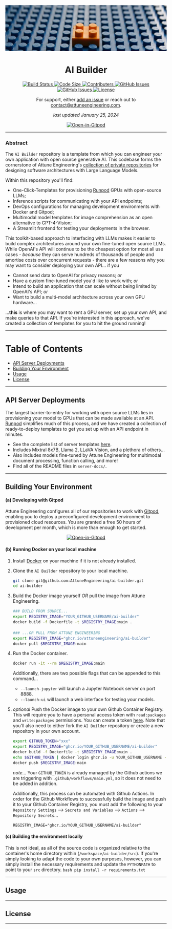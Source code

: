 
<div align="center">
  <img src="assets/images/ai-builder-header.jpg" alt="AI-Builder" />
</div>

<div align="center">
    <h1>AI Builder</h1>
</div>

<div align="center">
  <!-- Build Status -->
  <a href="https://github.com/AttuneEngineering/ai-builder/actions">
    <img src="https://github.com/AttuneEngineering/ai-builder/actions/workflows/main.yml/badge.svg" alt="Build Status" />
  </a>
  <!-- Code Size -->
  <a href="">
    <img src="https://img.shields.io/github/languages/code-size/attuneengineering/ai-builder" alt="Code Size" />
  </a>
  <!-- Contributers -->
  <a href="https://github.com/attuneengineering/ai-builder/graphs/contributors">
    <img src="https://img.shields.io/github/contributors/attuneengineering/ai-builder.svg" alt="Contributers" />
  </a>
  <!-- GitHub Issues -->
  <a href="https://github.com/attuneengineering/ai-builder/issues">
    <img src="https://img.shields.io/github/issues/attuneengineering/ai-builder.svg" alt="GitHub Issues" />
  </a>
  <!-- Forks -->
  <a href="https://github.com/attuneengineering/ai-builder/network/members">
    <img src="https://img.shields.io/github/forks/attuneengineering/ai-builder.svg" alt="GitHub Issues" />
  </a>
  <!-- License -->
  <a href="https://opensource.org/licenses/MIT">
    <img src="https://img.shields.io/badge/license-MIT-blue.svg" alt="License" />
  </a>
</div>

<div align="center">
    <p>For support, either <a href="https://github.com/AttuneEngineering/ai-builder/issues/new/choose"> add an issue</a> or reach out to <a href="mailto:contact@attuneengineering.com">contact@attuneengineering.com</a>.</p>
    <p><em>last updated January 25, 2024</em></p>
    <a href="https://gitpod.io/#https://github.com/AttuneEngineering/ai-builder"><img src="https://gitpod.io/button/open-in-gitpod.svg" alt="Open-in-Gitpod"></a>
</div>

---

### Abstract

The `AI Builder` repository is a template from which you can engineer your own application with open source generative AI. This codebase forms the cornerstone of Attune Engineering's [collection of private repositories](https://attuneengineering.com/source-code.html) for designing software architectures with Large Language Models. 

Within this repository you'll find:
  * One-Click-Templates for provisioning <a href="https://runpod.io?ref=zdeyr0zx" target="_blank">Runpod</a> GPUs with open-source LLMs;
  * Inference scripts for communicating with your API endpoints;
  * DevOps configurations for managing development environments with Docker and Gitpod;
  * Multimodal model templates for image comprehension as an open alternative to GPT-4-Vision;
  * A Streamlit frontend for testing your deployments in the browser.

This toolkit-based approach to interfacing with LLMs makes it easier to build complex architectures around your own fine-tuned open source LLMs. While OpenAI's API will continue to be the cheapest option for most all use cases - _because_ they can serve hundreds of thousands of people and amortise costs over concurrent requests - there are a few reasons why you may want to consider deploying your own API... if you
  * Cannot send data to OpenAI for privacy reasons;  _or_
  * Have a custom fine-tuned model you'd like to work with; _or_
  * Intend to build an application that can scale without being limited by OpenAI's API; _or_
  * Want to build a multi-model architecture across your own GPU hardware...

...**this** is where you may want to rent a GPU server, set up your own API, and make queries to that API. If you're interested in this approach, we've created a collection of templates for you to hit the ground running!

---

# Table of Contents
- [API Server Deployments](#api-server-deployments)
- [Building Your Environment](#building-a-development-environment)
- [Usage](#usage)
- [License](#license)

---

## API Server Deployments

The largest barrier-to-entry for working with open source LLMs lies in provisioning your model to GPUs that can be made available at an API. <a href="https://runpod.io?ref=zdeyr0zx" target="_blank">Runpod</a> simplifies much of this process, and we have created a collection of ready-to-deploy templates to get you set up with an API endpoint in minutes.
  <ul>
    <li>See the complete list of server templates <a href="https://attuneengineering.com/models" target="_blank">here</a>.</li>
    <li>Includes Mixtral 8x7B, Llama 2, LLaVA Vision, and a plethora of others...</li>
    <li>Also includes models fine-tuned by Attune Engineering for multimodal document processing, function calling, and more!</li>
    <li>Find all of the README files in <code>server-docs/</code>.</li>
  </ul>

---

## Building Your Environment

#### (a) Developing with Gitpod

Attune Engineering configures all of our repositories to work with [Gitpod](https://www.gitpod.io/docs/configure/workspaces), enabling you to deploy a preconfigured development environment to provisioned cloud resources. You are granted a free 50 hours of development per month, which is more than enough to get started.

<div align="center">
    <a href="https://gitpod.io/#https://github.com/AttuneEngineering/ai-builder"><img src="https://gitpod.io/button/open-in-gitpod.svg" alt="Open-in-Gitpod"></a>
</div>

#### (b) Running Docker on your local machine

1. Install [Docker](https://docs.docker.com/get-docker/) on your machine if it is not already installed.

2. Clone the `AI Builder` repository to your local machine.
    ```bash
    git clone git@github.com:AttuneEngineering/ai-builder.git
    cd ai-builder
    ```

3. Build the Docker image yourself _OR_ pull the image from Attune Engineering.
    ```bash
    ### BUILD FROM SOURCE...
    export REGISTRY_IMAGE="YOUR_GITHUB_USERNAME/ai-builder"
    docker build -f Dockerfile -t $REGISTRY_IMAGE:main .

    ### ...OR PULL FROM ATTUNE ENGINEERING
    export REGISTRY_IMAGE="ghcr.io/attuneengineering/ai-builder"
    docker pull $REGISTRY_IMAGE:main
    ```

4. Run the Docker container.
    ```bash
    docker run -it --rm $REGISTRY_IMAGE:main
    ```
    Additionally, there are two possible flags that can be appended to this command...
      * `--launch-jupyter` will launch a Jupyter Notebook server on port 8888.
      * `--launch-ui` will launch a web interface for testing your models.

5. _optional_ Push the Docker image to your own Github Container Registry.
    This will require you to have a personal access token with `read:packages` and `write:packages` permissions. You can create a token [here](https://github.com/settings/tokens). Note that you'll also need to either fork the `AI Builder` repository or create a new repository in your own account.
    ```bash
    export GITHUB_TOKEN="xxx" 
    export REGISTRY_IMAGE="ghcr.io/YOUR_GITHUB_USERNAME/ai-builder"
    docker build -f Dockerfile -t $REGISTRY_IMAGE:main .
    echo $GITHUB_TOKEN | docker login ghcr.io -u YOUR_GITHUB_USERNAME --password-stdin
    docker push $REGISTRY_IMAGE:main
    ```
    _note_... Your `GITHUB_TOKEN` is already managed by the Github actions we are triggering with `.github/workflows/main.yml`, so it does not need to be added in addition.

    Additionally, this process can be automated with Github Actions. In order for the Github Workflows to successfully build the image and push it to your Github Container Registry, you must add the following to your `Repository Settings` --> `Secrets and Variables` --> `Actions` --> `Repository Secrets`...
    ```
    REGISTRY_IMAGE="ghcr.io/YOUR_GITHUB_USERNAME/ai-builder"
    ```

#### (c) Building the environment locally

This is not ideal, as all of the source code is organized relative to the container's home directory within (`/workspace/ai-builder/src`). If you're simply looking to adapt the code to your own purposes, however, you can simply install the necessary requirements and update the `PYTHONPATH` to point to your `src` directory.
    ```bash
    pip install -r requirements.txt
    ```

---

## Usage 

---

## License

---

